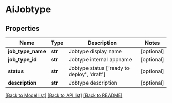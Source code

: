# AiJobtype

## Properties
Name | Type | Description | Notes
------------ | ------------- | ------------- | -------------
**job_type_name** | **str** | Jobtype display name | [optional] 
**job_type_id** | **str** | Jobtype internal appname | [optional] 
**status** | **str** | Jobtype status [&#x27;ready to deploy&#x27;, &#x27;draft&#x27;] | [optional] 
**description** | **str** | Jobtype description | [optional] 

[[Back to Model list]](../README.md#documentation-for-models) [[Back to API list]](../README.md#documentation-for-api-endpoints) [[Back to README]](../README.md)

